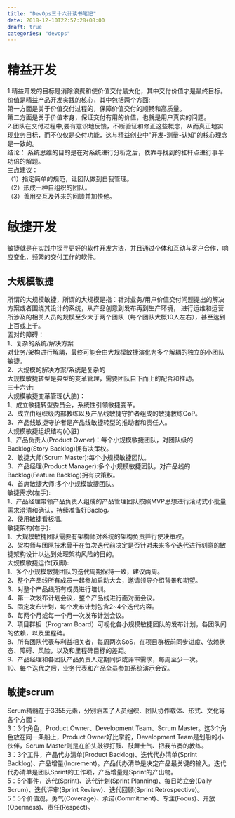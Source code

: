 ```yaml
---
title: "DevOps三十六计读书笔记"
date: 2018-12-10T22:57:28+08:00
draft: true
categories: "devops"
---
```

# 精益开发
1.精益开发的目标是消除浪费和使价值交付最大化，其中交付价值才是最终目标。价值是精益产品开发实践的核心，其中包括两个方面:  
第一方面是关于价值交付过程的，保障价值交付的顺畅和高质量。  
第二方面是关于价值本身，保证交付有用的价值，也就是用户真实的问题。  
2.团队在交付过程中,要有意识地反馈，不断验证和修正这些概念，从而真正地实现业务目标，而不仅仅是交付功能，这与精益创业中"开发-测量-认知"的核心理念是一致的。  
结论：
系统思维的目的是在对系统进行分析之后，依靠寻找到的杠杆点进行事半功倍的解题。  
三点建议：  
（1）指定简单的规范，让团队做到自我管理。  
（2）形成一种自组织的团队。  
（3）善用交互及外来的回馈并加快他。  
# 敏捷开发
敏捷就是在实践中探寻更好的软件开发方法，并且通过个体和互动与客户合作，响应变化，频繁的交付工作的软件。
## 大规模敏捷
所谓的大规模敏捷，所谓的大规模是指：针对业务/用户价值交付问题提出的解决方案或者围绕其设计的系统，从产品创意到发布再到生产环境，
进行运维和运营所涉及的相关人员的规模至少大于两个团队（每个团队大概10人左右），甚至达到上百或上千。  
面对的障碍：  
1、复杂的系统/解决方案  
对业务/架构进行解耦，最终可能会由大规模敏捷演化为多个解耦的独立的小团队敏捷。  
2、大规模的解决方案/系统是复杂的  
大规模敏捷转型是典型的变革管理，需要团队自下而上的配合和推动。  
三十六计:  
大规模敏捷变革管理(大脑)：  
1、成立敏捷转型委员会，系统性引领敏捷变革。  
2、成立由组织级内部教练以及产品线敏捷守护者组成的敏捷教练CoP。  
3、产品线敏捷守护者是产品线敏捷转型的推动者和责任人。  
大规模敏捷组织结构(心脏)  
1、产品负责人(Product Owner)：每个小规模敏捷团队，对团队级的Backlog(Story Backlog)拥有决策权。  
2、敏捷大师(Scrum Master):每个小规模敏捷团队。  
3、产品经理(Product Manager):多个小规模敏捷团队，对产品线的Backlog(Feature Backlog)拥有决策权。  
4、首席敏捷大师:多个小规模敏捷团队。  
敏捷需求(左手):  
1、产品经理带领产品负责人组成的产品管理团队按照MVP思想进行滚动式小批量需求澄清和确认，持续准备好Baclog。  
2、使用敏捷看板墙。  
敏捷架构(右手):  
1、大规模敏捷团队需要有架构师对系统的架构负责并行使决策权。  
2、架构师与团队技术骨干在每次迭代前决定是否针对未来多个迭代进行刻意的敏捷架构设计以达到处理架构风险的目的。  
大规模敏捷运作(双脚):  
1、多个小规模敏捷团队的迭代周期保持一致，建议两周。  
2、整个产品线所有成员一起参加启动大会，邀请领导介绍背景和期望。  
3、对整个产品线所有成员进行培训。  
4、第一次发布计划会议，整个产品线进行面对面会议。  
5、固定发布计划，每个发布计划包含2~4个迭代内容。  
6、每两个月或每一个月一次发布计划会议。  
7、项目群板（Program Board）可视化各小规模敏捷团队的发布计划，各团队间的依赖，以及里程碑。   
8、所有团队代表与利益相关者，每周两次SoS，在项目群板前同步进度、依赖状态、障碍、风险，以及和里程碑目标的差距。   
9、产品经理和各团队产品负责人定期同步或评审需求，每周至少一次。    
10、每个迭代之后，业务代表和产品全员参加系统演示会议。  
## 敏捷scrum
Scrum精髓在于3355元素，分别涵盖了人员组织、团队协作载体、形式、文化等各个方面：  
3：3个角色，Product Owner、Development Team、Scrum Master。这3个角色放在同一条船上，Product Owner好比掌舵，Development Team是划船的小伙伴，Scrum Master则是在船头敲锣打鼓、鼓舞士气、把我节奏的教练。  
3：3个工件，产品代办清单(Product Backlog)、迭代代办清单(Sprint Backlog)、产品增量(Increment)。产品代办清单是决定产品最关键的输入，迭代代办清单是团队Sprint的工作项，产品增量是Sprint的产出物。  
5：5个事件，迭代(Sprint)、迭代计划(Sprint Planning)、每日站立会(Daily Scrum)、迭代评审(Sprint Review)、迭代回顾(Sprint Retrospective)。  
5：5个价值观，勇气(Coverage)、承诺(Commitment)、专注(Focus)、开放(Openness)、责任(Respect)。  

